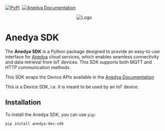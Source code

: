[<img alt="PyPI" src="https://img.shields.io/pypi/v/anedya-dev-sdk?style=for-the-badge">](https://pypi.org/project/anedya-dev-sdk/)&nbsp;&nbsp;[<img alt="Anedya Documentation" src="https://img.shields.io/badge/Anedya-Documentation-blue?style=for-the-badge">](https://docs.anedya.io?utm_source=github&utm_medium=link&utm_campaign=github-sdk&utm_content=python)


 <!---<div style="width:20%; margin:0 auto;margin-bottom:50px;margin-top:50px;">-->
<p align="center">
    <img src="https://cdn.anedya.io/anedya_black_banner.png" alt="Logo">
</p>
<!--</div>-->

# Anedya SDK

The **Anedya SDK** is a Python package designed to provide an easy-to-use interface for [Anedya](https://anedya.io/?utm_source=github&utm_medium=link&utm_campaign=github-sdk&utm_content=python) cloud services, which enables seamless connectivity and data retrieval from IoT devices. This SDK supports both MQTT and HTTP communication methods.

This SDK wraps the Device APIs available in the [Anedya Documentation](https://docs.anedya.io?utm_source=github&utm_medium=link&utm_campaign=github-sdk&utm_content=python)

This is a Device SDK, i.e. it is meant to be used by an IoT device.

## Installation

To install the Anedya SDK, you can use `pip`:

```bash
pip install anedya-dev-sdk
```
